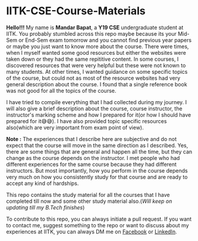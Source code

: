 # IITK-CSE-Course-Materials

**Hello!!!**
My name is **Mandar Bapat**, a **Y19 CSE** undergraduate student at IITK. You probably stumbled across this repo maybe because its your Mid-Sem or End-Sem exam tomorrow and you cannot find previous year papers or maybe you just want to know more about the course. There were times, when I myself wanted some good resources but either the websites were taken down or they had the same repititive content. In some courses, I discovered resources that were very helpful but these were not known to many students. At other times, I wanted guidance on some specific topics of the course, but could not as most of the resource websites had very general description about the course. I found that a single reference book was not good for all the topics of the course.

I have tried to compile everything that I had collected during my journey. I will also give a brief description about the course, course instructor, the instructor's marking scheme and how I prepared for it(or how I should have prepared for it😅😅). I have also provided topic specific resources also(which are very important from exam point of view).

**Note :** The experiences that I describe here are subjective and do not expect that the course will move in the same direction as I described. Yes, there are some things that are general and happen all the time, but they can change as the course depends on the instructor. I met people who had different experiences for the same course because they had different instructors. But most importantly, how you perform in the course depends very much on how you consistently study for that course and are ready to accept any kind of hardships.

This repo contains the study material for all the courses that I have completed till now and some other study material also.(_Will keep on updating till my B.Tech finishes_)

To contribute to this repo, you can always initiate a pull request.
If you want to contact me, suggest something to the repo or want to discuss about my experiences at IITK, you can always DM me on [Facebook](https://www.facebook.com/mandar.bapat.54/) or [LinkedIn](https://www.linkedin.com/in/mandar-bapat/).
